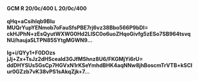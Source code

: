 #### GCM R 20/0c/400 L 20/0c/400
**qHq+aCsihIqb9Blu**<br/>**MUQrYupYENmob7oFauSfsPBE7rj6vz38Bbo566P9bDI=**<br/>**ckHJPhN+zEsQyutWXWG0Hd2LlSC0o6uoZHqoGivfg5zESo7SB964tsvqNU/haujaSLTPN85SYtgMGWN9...**<br/><br/>
**Ig+i/QYy1+F0DOzs**<br/>**jJj+Zx+TsJz2dHSceald3GJfMShnz8U6/FKGMjYi6rU=**<br/>**ddDHYSUs5GsCp7HGVxN1rKSeYmhdBHK4aqNNw8jhBoscmTrVTB+kSCIur0GZzb7vK38vPS1sAkqZjk+7...**
